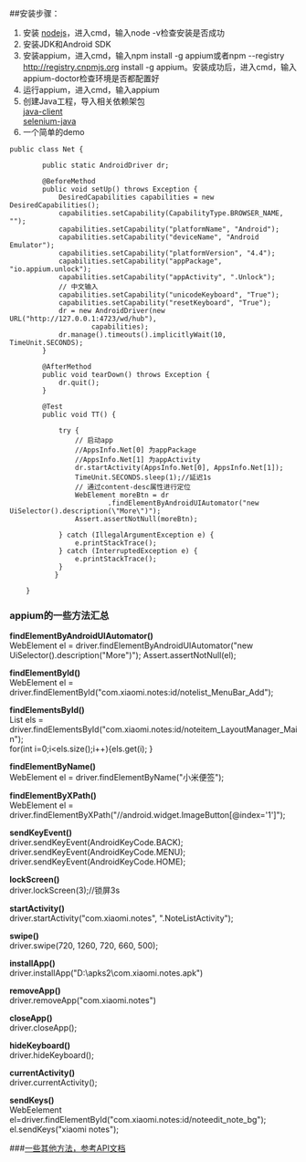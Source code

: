 ##安装步骤：
1. 安装 [nodejs](http://www.nodejs.org/download/ "nodejs")，进入cmd，输入node -v检查安装是否成功
2. 安装JDK和Android SDK
3. 安装appium，进入cmd，输入npm install -g appium或者npm --registry http://registry.cnpmjs.org install -g appium。安装成功后，进入cmd，输入appium-doctor检查环境是否都配置好
4. 运行appium，进入cmd，输入appium
5. 创建Java工程，导入相关依赖架包  
 [java-client](http://appium.io/downloads.html "java-client")  
 [selenium-java](http://docs.seleniumhq.org/ "selenium-java")  
6. 一个简单的demo    

```
public class Net {
    
    	public static AndroidDriver dr;
    
    	@BeforeMethod
    	public void setUp() throws Exception {
    		DesiredCapabilities capabilities = new DesiredCapabilities();
    		capabilities.setCapability(CapabilityType.BROWSER_NAME, "");
    		capabilities.setCapability("platformName", "Android");
    		capabilities.setCapability("deviceName", "Android Emulator");
    		capabilities.setCapability("platformVersion", "4.4");
    		capabilities.setCapability("appPackage", "io.appium.unlock");
    		capabilities.setCapability("appActivity", ".Unlock");
    		// 中文输入
    		capabilities.setCapability("unicodeKeyboard", "True");
    		capabilities.setCapability("resetKeyboard", "True");
    		dr = new AndroidDriver(new URL("http://127.0.0.1:4723/wd/hub"),
    				capabilities);
    		dr.manage().timeouts().implicitlyWait(10, TimeUnit.SECONDS);
    	}
    
    	@AfterMethod
    	public void tearDown() throws Exception {
    		dr.quit();
    	}
    
    	@Test
    	public void TT() {
    
    		try {
    			// 启动app
                //AppsInfo.Net[0] 为appPackage
                //AppsInfo.Net[1] 为appActivity
    			dr.startActivity(AppsInfo.Net[0], AppsInfo.Net[1]);
    			TimeUnit.SECONDS.sleep(1);//延迟1s
    			// 通过content-desc属性进行定位
    			WebElement moreBtn = dr
    					.findElementByAndroidUIAutomator("new UiSelector().description(\"More\")");
    			Assert.assertNotNull(moreBtn);
    
    		} catch (IllegalArgumentException e) {
    			e.printStackTrace();
    		} catch (InterruptedException e) {
    			e.printStackTrace();
    		}
    	   }
    
    }
```

### appium的一些方法汇总  

**findElementByAndroidUIAutomator()**   
WebElement el = driver.findElementByAndroidUIAutomator("new UiSelector().description(\"More\")");
Assert.assertNotNull(el); 
 
**findElementById()**  
WebElement el = driver.findElementById("com.xiaomi.notes:id/notelist_MenuBar_Add");

**findElementsById()**  
List<WebElement> els = driver.findElementsById("com.xiaomi.notes:id/noteitem_LayoutManager_Main");  
for(int i=0;i<els.size();i++){els.get(i); }

**findElementByName()**  
WebElement el = driver.findElementByName("小米便签"); 

**findElementByXPath()**  
 WebElement el = driver.findElementByXPath("//android.widget.ImageButton[@index='1']");

**sendKeyEvent()**  
 driver.sendKeyEvent(AndroidKeyCode.BACK);
 driver.sendKeyEvent(AndroidKeyCode.MENU);
 driver.sendKeyEvent(AndroidKeyCode.HOME);
 
**lockScreen()**     
 driver.lockScreen(3);//锁屏3s
 
**startActivity()**  
 driver.startActivity("com.xiaomi.notes", ".NoteListActivity");
 
**swipe()**  
 driver.swipe(720, 1260, 720, 660, 500);
 
**installApp()**  
driver.installApp("D:\apks2\com.xiaomi.notes.apk")

**removeApp()**  
 driver.removeApp("com.xiaomi.notes")

**closeApp()**  
 driver.closeApp();

**hideKeyboard()**  
 driver.hideKeyboard();
 
**currentActivity()**  
driver.currentActivity();

**sendKeys()**  
WebEelement el=driver.findElementById("com.xiaomi.notes:id/noteedit_note_bg");
el.sendKeys("xiaomi notes");


###[一些其他方法，参考API文档](http://appium.github.io/java-client/ "Java语言API文档")  

